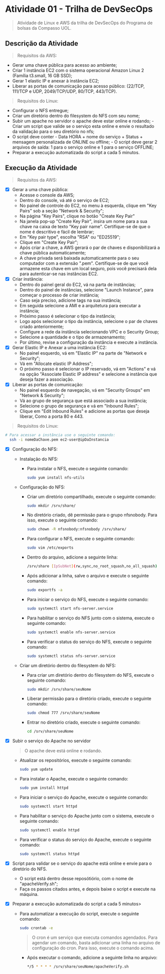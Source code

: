 # Atividade 01 - Trilha de DevSecOps

> Atividade de Linux e AWS da trilha de DevSecOps do Programa de bolsas da Compasso UOL.

## Descrição da Atividade

> Requisitos da AWS:

- Gerar uma chave pública para acesso ao ambiente;
- Criar 1 instância EC2 com o sistema operacional Amazon Linux 2 (Família t3.small, 16 GB SSD);
- Gerar 1 elastic IP e anexar à instância EC2;
- Liberar as portas de comunicação para acesso público: (22/TCP, 111/TCP e UDP, 2049/TCP/UDP, 80/TCP, 443/TCP).

> Requisitos do Linux:

- Configurar o NFS entregue;
- Criar um diretório dentro do filesystem do NFS com seu nome;
- Subir um apache no servidor o apache deve estar online e rodando; - Criar um script que valide se o serviço esta online e envie o resultado da validação para o seu diretório no nfs;
- O script deve conter - Data HORA + nome do serviço + Status + mensagem personalizada de ONLINE ou offline; - O script deve gerar 2 arquivos de saída: 1 para o serviço online e 1 para o serviço OFFLINE;
- Preparar a execução automatizada do script a cada 5 minutos.

## Execução da Atividade

> Requisitos da AWS:

- [x] Gerar a uma chave pública:
  - Acesse o console da AWS;
  - Dentro do console, vá até o serviço de EC2;
  - No painel de controle do EC2, no menu à esquerda, clique em "Key Pairs" sob a seção "Network & Security";
  - Na página "Key Pairs", clique no botão "Create Key Pair"
  - Na janela pop-up "Create Key Pair", insira um nome para a sua chave na caixa de texto "Key pair name". Certifique-se de que o nome é descritivo e fácil de lembrar;
  - Em "Key pair type", escolha "RSA" ou "ED25519";
  - Clique em "Create Key Pair";
  - Após criar a chave, a AWS gerará o par de chaves e disponibilizará a chave pública automaticamente;
  - A chave privada será baixada automaticamente para o seu computador com a extensão ".pem". Certifique-se de que você armazene esta chave em um local seguro, pois você precisará dela para autenticar-se nas instâncias EC2.
- [x] Criar instância:
  - Dentro do painel geral do EC2, vá na parta de instâncias;
  - Dentro do painel de instâncias, selecione "Launch Instance", para começar o processo de criar instância;
  - Caso seja preciso, adicione tags na sua instância;
  - Em seguida selecione a AMI e a arquitetura para executar a instância;
  - Próximo passo é selecionar o tipo da instância;
  - Logo após selecionar o tipo da instância, selecione o par de chaves criado anteriormente;
  - Configure a rede da instância selecionando VPC e o Security Group;
  - Selecione a quantidade e o tipo de armazenamento;
  - Por último, revise a configuração da instância e execute a instância.
- [x] Gerar Elastic IP e Anexar a uma instância EC2:
  - No painel esquerdo, vá em "Elastic IP" na parte de "Network e Security";
  - Vá em "Allocate elastic IP Address";
  - O próximo passo é selecionar o IP reservado, vá em "Actions" e vá na opção "Associate Elastic IP address" e selecione a instância que deseja fazer a associação.
- [x] Liberar as portas de comunicação:
  - No painel esquerdo de navegação, vá em "Security Groups" em "Network & Security";
  - Vá ao grupo de segurança que está associado a sua instância;
  - Selecione o grupo de segurança e vá em "Inbound Rules";
  - Clique em "Edit Inbound Rules" e adicione as portas que deseja liberar, Como a porta 80 e 443.

> Requisitos do Linux:

```bash
# Para acessar a instância use o seguinte comando:
  ssh -i nomeDaChave.pem ec2-user@ipDaInstancia
```

- [x] Configuração do NFS:

  - Instalação do NFS:

    - Para instalar o NFS, execute o seguinte comando:

      ```bash
      sudo yum install nfs-utils
      ```

  - Configuração do NFS:

    - Criar um diretório compartilhado, execute o seguinte comando:

      ```bash
      sudo mkdir /srv/share/
      ```

    - No diretório criado, dê permissão para o grupo nfsnobody. Para isso, execute o seguinte comando:

      ```bash
      sudo chown -R nfsnobody:nfsnobody /srv/share/
      ```

    - Para configurar o NFS, execute o seguinte comando:

      ```bash
      sudo vim /etc/exports
      ```

    - Dentro do arquivo, adicione a seguinte linha:

      ```bash
      /srv/share [IpSubNet](rw,sync,no_root_squash,no_all_squash)
      ```

    - Após adicionar a linha, salve o arquivo e execute o seguinte comando:

      ```bash
      sudo exportfs -a
      ```

    - Para iniciar o serviço do NFS, execute o seguinte comando:

      ```bash
      sudo systemctl start nfs-server.service
      ```

    - Para habilitar o serviço do NFS junto com o sistema, execute o seguinte comando:

      ```bash
      sudo systemctl enable nfs-server.service
      ```

    - Para verificar o status do serviço do NFS, execute o seguinte comando:

      ```bash
      sudo systemctl status nfs-server.service
      ```

  - Criar um diretório dentro do filesystem do NFS:

    - Para criar um diretório dentro do filesystem do NFS, execute o seguinte comando:

      ```bash
      sudo mkdir /srv/share/seuNome
      ```

    - Liberar permissão para o diretório criado, execute o seguinte comando:

      ```bash
      sudo chmod 777 /srv/share/seuNome
      ```

    - Entrar no diretório criado, execute o seguinte comando:

      ```bash
      cd /srv/share/seuNome
      ```

- [x] Subir o serviço do Apache no servidor

  > O apache deve está online e rodando.

  - Atualizar os repositórios, execute o seguinte comando:

    ```bash
    sudo yum update
    ```

  - Para instalar o Apache, execute o seguinte comando:

    ```bash
    sudo yum install httpd
    ```

  - Para iniciar o serviço do Apache, execute o seguinte comando:

    ```bash
    sudo systemctl start httpd
    ```

  - Para habilitar o serviço do Apache junto com o sistema, execute o seguinte comando:

    ```bash
    sudo systemctl enable httpd
    ```

  - Para verificar o status do serviço do Apache, execute o seguinte comando:

    ```bash
    sudo systemctl status httpd
    ```

- [x] Script para validar se o serviço do apache está online e envie para o diretório do NFS.

  - O script está dentro desse reposótiório, com o nome de "apacheVerify.sh";
  - Faça os passos citados antes, e depois baixe o script e execute na máquina.

- [x] Preparar a execução automatizada do script a cada 5 minutos>

  - Para automatizar a execução do script, execute o seguinte comando:

    ```bash
    sudo crontab -e
    ```

    > O cron é um serviço que executa comandos agendados. Para agendar um comando, basta adicionar uma linha no arquivo de configuração do cron. Para isso, execute o comando acima.

    - Após executar o comando, adicione a seguinte linha no arquivo:

      ```bash
      */5 * * * * /srv/share/seuNome/apacheVerify.sh
      ```
